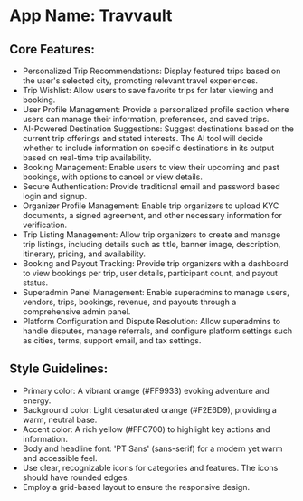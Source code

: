 # **App Name**: Travvault

## Core Features:

- Personalized Trip Recommendations: Display featured trips based on the user's selected city, promoting relevant travel experiences.
- Trip Wishlist: Allow users to save favorite trips for later viewing and booking.
- User Profile Management: Provide a personalized profile section where users can manage their information, preferences, and saved trips.
- AI-Powered Destination Suggestions: Suggest destinations based on the current trip offerings and stated interests. The AI tool will decide whether to include information on specific destinations in its output based on real-time trip availability.
- Booking Management: Enable users to view their upcoming and past bookings, with options to cancel or view details.
- Secure Authentication: Provide traditional email and password based login and signup.
- Organizer Profile Management: Enable trip organizers to upload KYC documents, a signed agreement, and other necessary information for verification.
- Trip Listing Management: Allow trip organizers to create and manage trip listings, including details such as title, banner image, description, itinerary, pricing, and availability.
- Booking and Payout Tracking: Provide trip organizers with a dashboard to view bookings per trip, user details, participant count, and payout status.
- Superadmin Panel Management: Enable superadmins to manage users, vendors, trips, bookings, revenue, and payouts through a comprehensive admin panel.
- Platform Configuration and Dispute Resolution: Allow superadmins to handle disputes, manage referrals, and configure platform settings such as cities, terms, support email, and tax settings.

## Style Guidelines:

- Primary color: A vibrant orange (#FF9933) evoking adventure and energy.
- Background color: Light desaturated orange (#F2E6D9), providing a warm, neutral base.
- Accent color: A rich yellow (#FFC700) to highlight key actions and information.
- Body and headline font: 'PT Sans' (sans-serif) for a modern yet warm and accessible feel.
- Use clear, recognizable icons for categories and features. The icons should have rounded edges.
- Employ a grid-based layout to ensure the responsive design.